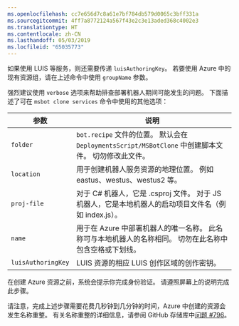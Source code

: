 ```yaml
---
ms.openlocfilehash: cc7e656d7c8a61e7bf784db579d0065c3bff331a
ms.sourcegitcommit: 4ff7a8772124a567f43e2c3e13aded368c4002e3
ms.translationtype: HT
ms.contentlocale: zh-CN
ms.lasthandoff: 05/03/2019
ms.locfileid: "65035773"
---
```

如果使用 LUIS 等服务，则还需要传递 `luisAuthoringKey`。 若要使用 Azure 中的现有资源组，请在上述命令中使用 `groupName` 参数。

强烈建议使用 `verbose` 选项来帮助排查部署机器人期间可能发生的问题。 下面描述了可在 `msbot clone services` 命令中使用的其他选项：

| 参数    | 说明 |
|--------------|-------------|
| `folder`     | `bot.recipe` 文件的位置。 默认会在 `DeploymentsScript/MSBotClone` 中创建脚本文件。 切勿修改此文件。|
| `location`   | 用于创建机器人服务资源的地理位置。 例如 eastus、westus、westus2 等。|
| `proj-file`  | 对于 C# 机器人，它是 .csproj 文件。 对于 JS 机器人，它是本地机器人的启动项目文件名（例如 index.js）。|
| `name`       | 用于在 Azure 中部署机器人的唯一名称。 此名称可与本地机器人的名称相同。 切勿在此名称中包含空格或下划线。|
| `luisAuthoringKey` | LUIS 资源的相应 LUIS 创作区域的创作密钥。 |

在创建 Azure 资源之前，系统会提示你完成身份验证。 请遵照屏幕上的说明完成此步骤。

请注意，完成上述步骤需要花费几秒钟到几分钟的时间，Azure 中创建的资源会发生名称重整。 有关名称重整的详细信息，请参阅 GitHub 存储库中[问题 #796](https://github.com/Microsoft/botbuilder-tools/issues/796)。
